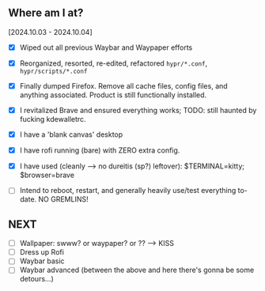 ## Where am I at?

[2024.10.03 - 2024.10.04]

- [x] Wiped out all previous Waybar and Waypaper efforts
- [x] Reorganized, resorted, re-edited, refactored `hypr/*.conf`, `hypr/scripts/*.conf`
- [x] Finally dumped Firefox. Remove all cache files, config files, and anything associated. Product is still functionally installed.
- [x] I revitalized Brave and ensured everything works; TODO: still haunted by fucking kdewalletrc.
- [x] I have a 'blank canvas' desktop
- [x] I have rofi running (bare) with ZERO extra config.
- [x] I have used (cleanly --> no dureitis (sp?) leftover): $TERMINAL=kitty; $browser=brave
- [ ] Intend to reboot, restart, and generally heavily use/test everything to-date. NO GREMLINS!




## NEXT

- [ ] Wallpaper: swww? or waypaper? or ?? --> KISS
- [ ] Dress up Rofi
- [ ] Waybar basic
- [ ] Waybar advanced (between the above and here there's gonna be some detours...)
